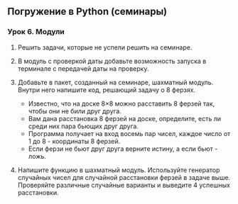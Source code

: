## Погружение в Python (семинары)
### Урок 6. Модули

1. Решить задачи, которые не успели решить на семинаре.

2. В модуль с проверкой даты добавьте возможность запуска в терминале с передачей даты на
проверку.

3. Добавьте в пакет, созданный на семинаре, шахматный модуль. Внутри него напишите код,
решающий задачу о 8 ферзях.
   * Известно, что на доске 8×8 можно расставить 8 ферзей так, чтобы они не били друг друга. 
   * Вам дана расстановка 8 ферзей на доске, определите, есть ли среди них пара бьющих друг друга. 
   * Программа получает на вход восемь пар чисел, каждое число от 1 до 8 - координаты 8 ферзей. 
   * Если ферзи не бьют друг друга верните истину, а если бьют - ложь.

4. Напишите функцию в шахматный модуль. Используйте генератор случайных чисел для
случайной расстановки ферзей в задаче выше. Проверяйте различные случайные варианты и
выведите 4 успешных расстановки.
